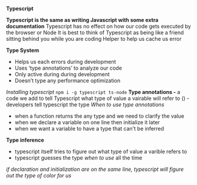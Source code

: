 **Typescript**

**Typescript is the same as writing Javascript with some extra documentation**
Typescript has no effect on how our code gets executed by the browser or Node
It is best to think of Typescript as being like a friend sitting behind you while you are coding
Helper to help us cache us error

**Type System**

- Helps us each errors during development
- Uses ‘type annotations’ to analyze our code
- Only active during during development
- Doesn’t type any performance optimization

_Installing typescript_
`npm i -g typescript ts-node`
**Type annotations -**
a code we add to tell Typescript what type of value a vairable will refer to () - developers tell typescript the type
_When to use type annotations_

- when a function returns the any type and we need to clarify the value
- when we declare a variable on one line then initialize it later
- when we want a variable to have a type that can't be inferred

**Type inference**

- typescript itself tries to figure out what type of value a varible refers to
- typescript guesses the type
  _when to use_
  all the time

_if declaration and initialization are on the same line, typescript will figure out the type of color for us_
